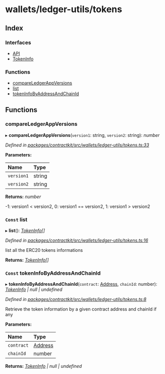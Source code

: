 # wallets/ledger-utils/tokens

## Index

### Interfaces

* [API](../interfaces/_wallets_ledger_utils_tokens_.api.md)
* [TokenInfo](../interfaces/_wallets_ledger_utils_tokens_.tokeninfo.md)

### Functions

* [compareLedgerAppVersions](_wallets_ledger_utils_tokens_.md#compareledgerappversions)
* [list](_wallets_ledger_utils_tokens_.md#const-list)
* [tokenInfoByAddressAndChainId](_wallets_ledger_utils_tokens_.md#const-tokeninfobyaddressandchainid)

## Functions

### compareLedgerAppVersions

▸ **compareLedgerAppVersions**\(`version1`: string, `version2`: string\): _number_

_Defined in_ [_packages/contractkit/src/wallets/ledger-utils/tokens.ts:33_](https://github.com/celo-org/celo-monorepo/blob/master/packages/contractkit/src/wallets/ledger-utils/tokens.ts#L33)

**Parameters:**

| Name | Type |
| :--- | :--- |
| `version1` | string |
| `version2` | string |

**Returns:** _number_

-1: version1 &lt; version2, 0: version1 == version2, 1: version1 &gt; version2

### `Const` list

▸ **list**\(\): [_TokenInfo_](../interfaces/_wallets_ledger_utils_tokens_.tokeninfo.md)_\[\]_

_Defined in_ [_packages/contractkit/src/wallets/ledger-utils/tokens.ts:16_](https://github.com/celo-org/celo-monorepo/blob/master/packages/contractkit/src/wallets/ledger-utils/tokens.ts#L16)

list all the ERC20 tokens informations

**Returns:** [_TokenInfo_](../interfaces/_wallets_ledger_utils_tokens_.tokeninfo.md)_\[\]_

### `Const` tokenInfoByAddressAndChainId

▸ **tokenInfoByAddressAndChainId**\(`contract`: [Address](_base_.md#address), `chainId`: number\): [_TokenInfo_](../interfaces/_wallets_ledger_utils_tokens_.tokeninfo.md) _\| null \| undefined_

_Defined in_ [_packages/contractkit/src/wallets/ledger-utils/tokens.ts:8_](https://github.com/celo-org/celo-monorepo/blob/master/packages/contractkit/src/wallets/ledger-utils/tokens.ts#L8)

Retrieve the token information by a given contract address and chainId if any

**Parameters:**

| Name | Type |
| :--- | :--- |
| `contract` | [Address](_base_.md#address) |
| `chainId` | number |

**Returns:** [_TokenInfo_](../interfaces/_wallets_ledger_utils_tokens_.tokeninfo.md) _\| null \| undefined_

